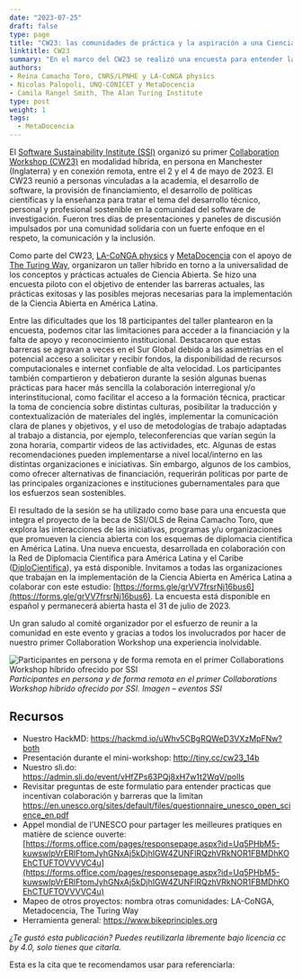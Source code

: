 ```yaml
---
date: "2023-07-25"
draft: false
type: page
title: "CW23: las comunidades de práctica y la aspiración a una Ciencia Abierta a escala global"
linktitle: CW23
summary: "En el marco del CW23 se realizó una encuesta para entender las barreras actuales, las prácticas exitosas y las posibles mejoras necesarias para la implementación de la Ciencia Abierta en América Latina."
authors:
- Reina Camacho Toro, CNRS/LPNHE y LA-CoNGA physics
- Nicolas Palopoli, UNQ-CONICET y MetaDocencia
- Camila Rangel Smith, The Alan Turing Institute
type: post
weight: 1
tags: 
  - MetaDocencia 
---
```


El [Software Sustainability Institute (SSI)](https://www.software.ac.uk) organizó su primer [Collaboration Workshop (CW23)](https://www.software.ac.uk/cw23) en modalidad híbrida, en persona en Manchester (Inglaterra) y en conexión remota, entre el 2 y el 4 de mayo de 2023. El CW23 reunió a personas vinculadas a la academia, el desarrollo de software, la provisión de financiamiento, el desarrollo de políticas científicas y la enseñanza para tratar el tema del desarrollo técnico, personal y profesional sostenible en la comunidad del software de investigación. Fueron tres días de presentaciones y paneles de discusión impulsados por una comunidad solidaria con un fuerte enfoque en el respeto, la comunicación y la inclusión. 

Como parte del CW23, [LA-CoNGA physics](https://laconga.redclara.net/) y [MetaDocencia](https://www.metadocencia.org/) con el apoyo de [The Turing Way](https://www.turing.ac.uk/research/research-projects/turing-way), organizaron un taller híbrido en torno a la universalidad de los conceptos y prácticas actuales de Ciencia Abierta. Se hizo una encuesta piloto con el objetivo de entender las barreras actuales, las prácticas exitosas y las posibles mejoras necesarias para la implementación de la Ciencia Abierta en América Latina. 

Entre las dificultades que los 18 participantes del taller plantearon en la encuesta, podemos citar las limitaciones para acceder a la financiación y la falta de apoyo y reconocimiento institucional. Destacaron que estas barreras se agravan a veces en el Sur Global debido a las asimetrías en el potencial acceso a solicitar y recibir fondos, la disponibilidad de recursos computacionales e internet confiable de alta velocidad. Los participantes también compartieron y debatieron durante la sesión algunas buenas prácticas para hacer más sencilla la colaboración interregional y/o interinstitucional, como facilitar el acceso a la formación técnica, practicar la toma de conciencia sobre distintas culturas, posibilitar la traducción y contextualización de materiales del inglés, implementar la comunicación clara de planes y objetivos, y el uso de metodologías de trabajo adaptadas al trabajo a distancia, por ejemplo, teleconferencias que varían según la zona horaria, compartir videos de las actividades, etc. Algunas de estas recomendaciones pueden implementarse a nivel local/interno en las distintas organizaciones e iniciativas. Sin embargo, algunos de los cambios, como ofrecer alternativas de financiación, requerirán políticas por parte de las principales organizaciones e instituciones gubernamentales para que los esfuerzos sean sostenibles. 

El resultado de la sesión se ha utilizado como base para una encuesta que integra el proyecto de la beca de SSI/OLS de Reina Camacho Toro, que explora las interacciones de las iniciativas, programas y/u organizaciones que promueven la ciencia abierta con los esquemas de diplomacia científica en América Latina. Una nueva encuesta, desarrollada en colaboración con la Red de Diplomacia Científica para América Latina y el Caribe ([DiploCientifica](https://diplomaciacientifica.org/)), ya está disponible. Invitamos a todas las organizaciones que trabajan en la implementación de la Ciencia Abierta en América Latina a colaborar con este estudio: [https://forms.gle/grVV7frsrNj16bus6](https://forms.gle/grVV7frsrNj16bus6). La encuesta está disponible en español y permanecerá abierta hasta el 31 de julio de 2023.

Un gran saludo al comité organizador por el esfuerzo de reunir a la comunidad en este evento y gracias a todos los involucrados por hacer de nuestro primer Collaboration Workshop una experiencia inolvidable.

![Participantes en persona y de forma remota en el primer Collaborations Workshop híbrido ofrecido por SSI](https://www.metadocencia.org/static/img/CW23.jpg)
*Participantes en persona y de forma remota en el primer Collaborations Workshop híbrido ofrecido por SSI. Imagen – eventos SSI*

## Recursos

-  Nuestro HackMD: [https://hackmd.io/uWhv5CBgRQWeD3VXzMpFNw?both ](https://hackmd.io/uWhv5CBgRQWeD3VXzMpFNw?both )
-  Presentación durante el mini-workshop: [http://tiny.cc/cw23_14b ](http://tiny.cc/cw23_14b )
-  Nuestro sli.do: [https://admin.sli.do/event/vHfZPs63PQj8xH7w1t2WqV/polls ](https://admin.sli.do/event/vHfZPs63PQj8xH7w1t2WqV/polls )
-  Revisitar preguntas de este formulatio para entender practicas que incentivan colaboración y barreras que la limitan [https://en.unesco.org/sites/default/files/questionnaire_unesco_open_science_en.pdf ](https://en.unesco.org/sites/default/files/questionnaire_unesco_open_science_en.pdf )
-  Appel mondial de l’UNESCO pour partager les meilleures pratiques en matière de science ouverte: [https://forms.office.com/pages/responsepage.aspx?id=Uq5PHbM5-kuwswIpVrERlFtomJyhGNxAj5kDjhIGW4ZUNFlRQzhVRkNOR1FBMDhKOEhCTUFTOVVVVC4u](https://forms.office.com/pages/responsepage.aspx?id=Uq5PHbM5-kuwswIpVrERlFtomJyhGNxAj5kDjhIGW4ZUNFlRQzhVRkNOR1FBMDhKOEhCTUFTOVVVVC4u)
-  Mapeo de otros proyectos: nombra otras comunidades: LA-CoNGA, Metadocencia, The Turing Way
-  Herramienta general: [https://www.bikeprinciples.org ](https://www.bikeprinciples.org )


*¿Te gustó esta publicación? Puedes reutilizarla libremente bajo licencia cc by 4.0, solo tienes que citarla.* 

Esta es la cita que te recomendamos usar para referenciarla:
